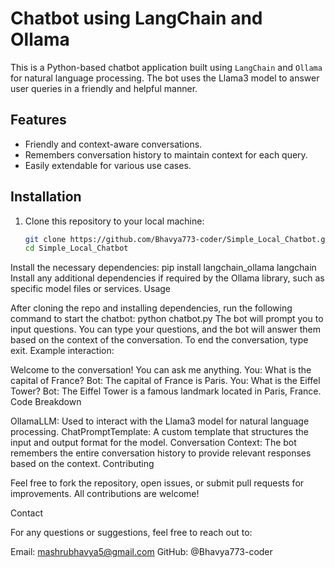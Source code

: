 # Chatbot using LangChain and Ollama

This is a Python-based chatbot application built using `LangChain` and `Ollama` for natural language processing. The bot uses the Llama3 model to answer user queries in a friendly and helpful manner.

## Features

- Friendly and context-aware conversations.
- Remembers conversation history to maintain context for each query.
- Easily extendable for various use cases.

## Installation

1. Clone this repository to your local machine:
   ```bash
   git clone https://github.com/Bhavya773-coder/Simple_Local_Chatbot.git
   cd Simple_Local_Chatbot
Install the necessary dependencies:
pip install langchain_ollama langchain
Install any additional dependencies if required by the Ollama library, such as specific model files or services.
Usage

After cloning the repo and installing dependencies, run the following command to start the chatbot:
python chatbot.py
The bot will prompt you to input questions. You can type your questions, and the bot will answer them based on the context of the conversation.
To end the conversation, type exit.
Example interaction:

Welcome to the conversation! You can ask me anything.
You: What is the capital of France?
Bot: The capital of France is Paris.
You: What is the Eiffel Tower?
Bot: The Eiffel Tower is a famous landmark located in Paris, France.
Code Breakdown

OllamaLLM: Used to interact with the Llama3 model for natural language processing.
ChatPromptTemplate: A custom template that structures the input and output format for the model.
Conversation Context: The bot remembers the entire conversation history to provide relevant responses based on the context.
Contributing

Feel free to fork the repository, open issues, or submit pull requests for improvements. All contributions are welcome!


Contact

For any questions or suggestions, feel free to reach out to:

Email: mashrubhavya5@gmail.com
GitHub: @Bhavya773-coder
